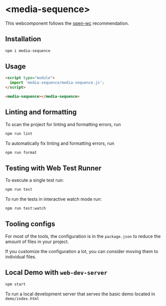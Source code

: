 # \<media-sequence>

This webcomponent follows the [open-wc](https://github.com/open-wc/open-wc) recommendation.

## Installation

```bash
npm i media-sequence
```

## Usage

```html
<script type="module">
  import 'media-sequence/media-sequence.js';
</script>

<media-sequence></media-sequence>
```

## Linting and formatting

To scan the project for linting and formatting errors, run

```bash
npm run lint
```

To automatically fix linting and formatting errors, run

```bash
npm run format
```

## Testing with Web Test Runner

To execute a single test run:

```bash
npm run test
```

To run the tests in interactive watch mode run:

```bash
npm run test:watch
```


## Tooling configs

For most of the tools, the configuration is in the `package.json` to reduce the amount of files in your project.

If you customize the configuration a lot, you can consider moving them to individual files.

## Local Demo with `web-dev-server`

```bash
npm start
```

To run a local development server that serves the basic demo located in `demo/index.html`
